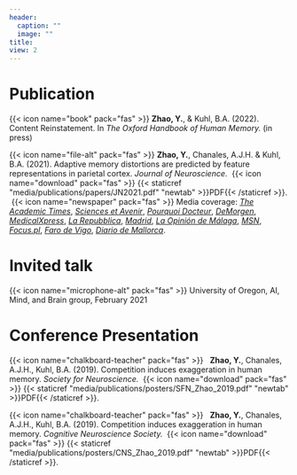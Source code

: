 ```yaml
---
header:
  caption: ""
  image: ""
title: 
view: 2
---
```



# Publication


{{< icon name="book" pack="fas" >}}   __Zhao, Y.__, & Kuhl, B.A. (2022). Content Reinstatement. In *The Oxford Handbook of Human Memory.* (in press)

{{< icon name="file-alt" pack="fas" >}}   __Zhao, Y.__, Chanales, A.J.H. & Kuhl, B.A. (2021). Adaptive memory distortions are predicted by feature representations in parietal cortex. *Journal of Neuroscience*. &nbsp;{{< icon name="download" pack="fas" >}} {{< staticref "media/publications/papers/JN2021.pdf" "newtab" >}}PDF{{< /staticref >}}. &nbsp;{{< icon name="newspaper" pack="fas" >}} Media coverage: [*The Academic Times*](https://academictimes.com/our-memory-works-better-when-it-exaggerates-small-differences/), [*Sciences et Avenir*](https://www.sciencesetavenir.fr/sante/cerveau-et-psy/deformer-nos-souvenirs-en-exagerant-leurs-differences-nous-aide-a-nous-les-rememorer_152099), [*Pourquoi Docteur*](https://www.pourquoidocteur.fr/Articles/Question-d-actu/35553-Cerveau-exagerer-differences-souvenirs-similaires-mieux-s-en-rappeler), [*DeMorgen*](https://www.demorgen.be/tech-wetenschap/u-overdrijft-helemaal-niet-uw-hersenen-doen-dat-uit-zichzelf~bfee5dd9/), [*MedicalXpress*](https://medicalxpress.com/news/2021-02-distorting-memories-brain.html), [*La Repubblica*](https://www.repubblica.it/salute/2021/03/21/news/distorcere_i_ricordi_per_memorizzarli_meglio-292471378/?rss),  [*Madrid*](http://www.madrimasd.org/notiweb/noticias/cerebro-juega-nosotros), [*La Opinión de Málaga*](https://www.laopiniondemalaga.es/tendencias21/2021/03/12/cerebro-juega-40986917.html), [*MSN*](https://www.msn.com/en-gb/health/mindandbody/your-brain-warps-your-memories-so-you-can-remember-them-better/ar-BB1erZkV), [*Focus.pl*](https://www.focus.pl/artykul/twoj-mozg-wypacza-wspomnienia-zeby-je-lepiej-pamietac), [*Faro de Vigo*](https://www.farodevigo.es/tendencias21/2021/03/12/cerebro-juega-40986607.html), [*Diario de Mallorca*](https://www.diariodemallorca.es/tendencias21/2021/03/12/cerebro-juega-40986575.html).

# Invited talk
{{< icon name="microphone-alt" pack="fas" >}}  University of Oregon, AI, Mind, and Brain group, February 2021

# Conference Presentation
{{< icon name="chalkboard-teacher" pack="fas" >}}  &nbsp; __Zhao, Y.__, Chanales, A.J.H., Kuhl, B.A. (2019). Competition induces exaggeration in human memory. *Society for Neuroscience.*  &nbsp;{{< icon name="download" pack="fas" >}} {{< staticref "media/publications/posters/SFN_Zhao_2019.pdf" "newtab" >}}PDF{{< /staticref >}}.

{{< icon name="chalkboard-teacher" pack="fas" >}}  &nbsp; __Zhao, Y.__, Chanales, A.J.H., Kuhl, B.A. (2019). Competition induces exaggeration in human memory. *Cognitive Neuroscience Society.*  &nbsp;{{< icon name="download" pack="fas" >}} {{< staticref "media/publications/posters/CNS_Zhao_2019.pdf" "newtab" >}}PDF{{< /staticref >}}.
